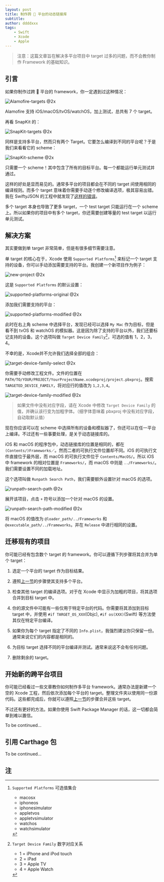 ```yaml
---
layout: post
title: 制作跨  平台的动态链接库
subtitle:
author: ddddxxx
tags:
    - Swift
    - Xcode
    - Apple
---
```


> 注意：这篇文章旨在解决多平台项目中 target 过多的问题，而不会教你制作 Framework 的基础知识。

## 引言

如果你制作过跨  平台的 framework，你一定遇到过这种情况：

![Alamofire-targets @2x](/img/in-post/post-cross-platform-frameworks/Alamofire-targets.png)

Alamofire 支持 iOS/macOS/tvOS/watchOS，加上测试，总共有 7 个 target。

再看 SnapKit 的：

![SnapKit-targets @2x](/img/in-post/post-cross-platform-frameworks/SnapKit-targets.png)

同样是支持多平台，然而只有两个 Target。它要怎么编译到不同的平台呢？于是我们来看看它的 scheme：

![SnapKit-scheme @2x](/img/in-post/post-cross-platform-frameworks/SnapKit-scheme.png)

只需要一个 scheme！其中包含了所有的目标平台。每一个都能运行单元测试并通过。

这样的好处是显而易见的。通常多平台的项目都会在不同的 target 间使用相同的编译规则。而多个 target 意味着你需要手动逐个修改编译选项，极其容易出错。我在 SwiftyJSON 的工程中就发现了[这样的错误](https://github.com/SwiftyJSON/SwiftyJSON/issues/845#issuecomment-304756920)。

多个 target 本身也导致了更多 target，一个 test target 只能运行在一个 scheme 上。所以如果你的项目中有多个 target，你还需要创建等量的 test target 以运行单元测试。

## 解决方案

其实要做到单 target 非常简单，但是有很多细节需要注意。

单 target 的核心在于，Xcode 使用 `Supported Platforms`[^SupportedPlatforms] 来标记一个 target 支持的设备，你可以手动添加需要支持的平台。我创建一个新项目作为例子：

![new-project @2x](/img/in-post/post-cross-platform-frameworks/new-project.png)

这是 `Supported Platforms` 的默认设置：

![supported-platforms-original @2x](/img/in-post/post-cross-platform-frameworks/supported-platforms-original.png)

添加我们需要支持的平台：

![supported-platforms-modified @2x](/img/in-post/post-cross-platform-frameworks/supported-platforms-modified.png)

此时在右上角 scheme 中选择平台，发现已经可以选择 `My Mac` 作为目标，但是 看不到 tvOS 和 watchOS 的模拟器。这是因为除了支持的平台以外，我们还要标记支持的设备。这个选项叫做 `Target Device Family`[^TargetDeviceFamily]，可选的值有 1，2，3，4。

不幸的是，Xcode并不允许我们选择全部的组合：

![target-device-family-select @2x](/img/in-post/post-cross-platform-frameworks/target-device-family-select.png)

你需要手动修改工程文件。文件的位置在 `PATH/TO/YOUR/PROJECT/YourProjectName.xcodeproj/project.pbxproj`。搜索 `TARGETED_DEVICE_FAMILY`，将对应行的值改为 `1,2,3,4`。

![target-device-family-modified @2x](/img/in-post/post-cross-platform-frameworks/target-device-family-modified.png)

> 如果文件中没有对应字段，请在 Xcode 中修改 `Target Device Family` 的值，并确认该行变为加粗字体。（细字体意味着 pbxproj 中没有对应字段，自动取默认值）

现在你应该可以在 scheme 中选择所有的设备和模拟器了，你还可以在任一平台上编译。不过还有一些事要处理，是关于动态链接库的。

iOS 和 macOS 的程序包中，动态链接库的位置是相同的，都在 `(Contents/)Frameworks／`。然而二者的可执行文件位置却不同。iOS 的可执行文件直接位于最外层，而 macOS 的可执行文件位于 `Contents/MacOS/`。所以 iOS 中 framework 的相对位置是 `Frameworks/`，而 macOS 中则是 `../Frameworks/`。我们需要设置不同的加载地址。

这个选项叫做 `Runpath Search Path`，我们需要额外设置针对 macOS 的选项。

![runpath-search-path @2x](/img/in-post/post-cross-platform-frameworks/runpath-search-path.png)

展开该项目，点击 `+` 符号以添加一个针对 macOS 的设置。

![runpath-search-path-modified @2x](/img/in-post/post-cross-platform-frameworks/runpath-search-path-modified.png)

将 macOS 的值改为 `@loader_path/../Frameworks` 和 `@executable_path/../Frameworks`。并在 `Release` 中进行相同的设置。

## 迁移现有的项目

你可能已经有包含数个 target 的 framework。你可以遵循下列步骤将其合并为单个 target：

1. 选定一个平台的 target 作为目标结果。

2. 遵照[上一节](#解决方案)的步骤使其支持多个平台。

3. 检查其他 target 的编译选项。对于在 Xcode 中显示为加粗的项目，将其选项合并到目标 target 中。

4. 你的源文件中可能有一些仅用于特定平台的代码。你需要将其添加到目标 target 中，并使用 `#if TARGET_OS_XXX`(Objc), `#if os(XXX)`(Swift) 等方法使其仅在特定平台编译。

5. 如果你为每个 target 指定了不同的 `Info.plist`，我强烈建议你只保留一份。通常来说它们的内容都是相同的。

6. 为目标 target 选择不同的平台编译并测试。通常来说这不会有任何问题。

7. 删除剩余的 target。

## 开始新的跨平台项目

你可能已经看过一些文章教你如何制作多平台 framework。通常办法是新建一个空的 Xcode 工程，然后依次添加每个平台的 target。整理文件夹以使用同一份源代码。这些都完成后，你就可以遵照[上一节](#迁移现有的项目)的步骤合并这些 target。

不过还有更好的方法。如果你使用 Swift Package Manager 的话，这一切都会简单到难以置信。

To be continued...

## 引用 Carthage 包

To be continued...

## 注

[^SupportedPlatforms]: `Supported Platforms` 可选值集合
    - macosx
    - iphoneos
    - iphonesimulator
    - appletvos
    - appletvsimulator
    - watchos
    - watchsimulator

[^TargetDeviceFamily]: `Target Device Family` 数字对应关系
    - 1 = iPhone and iPod touch
    - 2 = iPad
    - 3 = Apple TV
    - 4 = Apple Watch